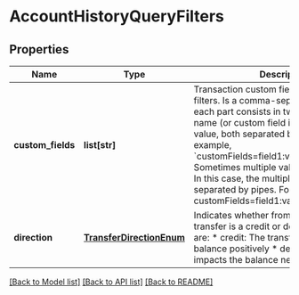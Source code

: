 # AccountHistoryQueryFilters

## Properties
Name | Type | Description | Notes
------------ | ------------- | ------------- | -------------
**custom_fields** | **list[str]** | Transaction custom field values used as filters. Is a comma-separated array, where each part consists in two parts: the internal name (or custom field id) of the field, and a value, both separated by : (colon).  For example, &#x60;customFields&#x3D;field1:value1,field2:value2&#x60;. Sometimes multiple values are accepted. In this case, the multiple values are separated by pipes. For example, customFields&#x3D;field1:valueA|valueB. Enumerated fields accept multiple values, while numeric and date fields also accept ranges, which are two values, pipe-separated. For example, &#x60;customFields&#x3D;rank:bronze|silver,documentDate:2000-01-01|2001-12-31&#x60; would match results whose custom field with internal name &#x60;rank&#x60; is either &#x60;bronze&#x60; or &#x60;silver&#x60;, and whose &#x60;documentDate&#x60; is between January 1, 2000 and December 31, 2001. To specify a single bound in ranges (like birth dates before December 31, 2001), use a pipe in one of the values, like &#x60;customFields&#x3D;documentDate:|2001-12-31&#x60;.  A note for dynamic custom fields: If a script is used to generate possible values for search, the list will be returned in the  corresponding data, and it is sent as a pipe-separated list of values (not labels). For example: &#x60;customFields&#x3D;dynamic:a|b|c&#x60;. However, it is also possible to perform a partial-match search using the dynamic value label. In this case a single value, prefixed or enclosed by single quotes should be used. For example: &#x60;customFields&#x3D;dynamic:&#39;business&#x60; or &#x60;customFields&#x3D;dynamic:&#39;business&#39;&#x60;.         | [optional] 
**direction** | [**TransferDirectionEnum**](TransferDirectionEnum.md) | Indicates whether from an account POV a transfer is a credit or debit Possible values are: * credit: The transfer impacts the balance positively * debit: The transfer impacts the balance negatively  | [optional] 

[[Back to Model list]](../README.md#documentation-for-models) [[Back to API list]](../README.md#documentation-for-api-endpoints) [[Back to README]](../README.md)


